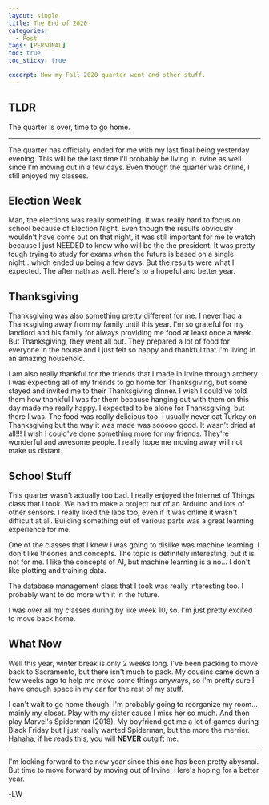 ```yaml
---
layout: single
title: The End of 2020
categories:
  - Post
tags: [PERSONAL] 
toc: true
toc_sticky: true

excerpt: How my Fall 2020 quarter went and other stuff.
---
```


## TLDR
The quarter is over, time to go home. 

---

The quarter has officially ended for me with my last final being yesterday 
evening. This will be the last time I'll probably be living in Irvine as well
since I'm moving out in a few days. Even though the quarter was online, I 
still enjoyed my classes. 

## Election Week 
Man, the elections was really something. 
It was really hard to focus on school because of Election Night. 
Even though the results obviously wouldn't have come out on that night, it 
was still important for me to watch because I just NEEDED to know who will
be the the president. It was pretty tough trying to study for exams when 
the future is based on a single night...which ended up being a few days. 
But the results were what I expected. The aftermath as well. Here's to
a hopeful and better year. 

## Thanksgiving
Thanksgiving was also something pretty different for me. 
I never had a Thanksgiving away from my family until this year. I'm so grateful
for my landlord and his family for always providing me food at least once
a week. But Thanksgiving, they went all out. They prepared a lot of food for
everyone in the house and I just felt so happy and thankful that I'm
living in an amazing household. 

I am also really thankful for the friends that I made in Irvine through 
archery. I was expecting all of my friends to go home for Thanksgiving, 
but some stayed and invited me to their Thanksgiving dinner. I wish I could've
told them how thankful I was for them because hanging out with them on this day
made me really happy. I expected to be alone for Thanksgiving, but there I was. 
The food was really delicious too. I usually never eat Turkey on Thanksgiving
but the way it was made was sooooo good. It wasn't dried at all!!! 
I wish I could've done something more for my friends. They're wonderful
and awesome people. I really hope me moving away will not make us distant. 

## School Stuff
This quarter wasn't actually too bad. I really enjoyed the Internet of Things 
class that I took. We had to make a project out of an Arduino and lots of
other sensors. I really liked the labs too, even if it was online it wasn't
difficult at all. Building something out of various parts was a great learning
experience for me. 

One of the classes that I knew I was going to dislike was machine learning. I don't
like theories and concepts. The topic is definitely interesting, but it is not
for me. I like the concepts of AI, but machine learning is a no... I don't like
plotting and training data. 

The database management class that I took was really interesting too. I probably
want to do more with it in the future.

I was over all my classes during by like week 10, so. 
I'm just pretty excited to move back home. 

## What Now
Well this year, winter break is only 2 weeks long. I've been packing to move back
to Sacramento, but there isn't much to pack. My cousins came down a few weeks ago
to help me move some things anyways, so I'm pretty sure I have enough space in my
car for the rest of my stuff. 

I can't wait to go home though. I'm probably going to reorganize my room... mainly 
my closet. Play with my sister cause I miss her so much. And then play 
Marvel's Spiderman (2018). My boyfriend got me a lot of games during Black Friday
but I just really wanted Spiderman, but the more the merrier. Hahaha, if he reads 
this, you will **NEVER** outgift me. 

___

I'm looking forward to the new year since this one has been pretty abysmal. But time
to move forward by moving out of Irvine. Here's hoping for a better year. 

-LW 
